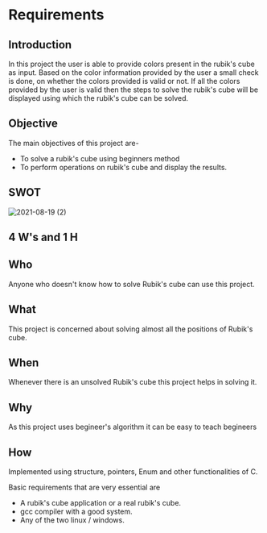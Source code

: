 # Requirements 

## Introduction 
In this project the user is able to provide colors present in the rubik's cube as input. Based on the color information provided by the user a small check is done, on whether the colors provided is valid or not. If all the colors provided by the user is valid then the steps to solve the rubik's cube will be displayed using which the rubik's cube can be solved.

## Objective 
The main objectives of this project are- 
* To solve a rubik's cube using beginners method
* To perform operations on rubik's cube and display the results.

## SWOT 
![2021-08-19 (2)](https://user-images.githubusercontent.com/65846052/130095711-5f66cbb5-fbac-4e19-b168-2e4c27f6c73f.png)

## 4 W's and 1 H
## Who
Anyone who doesn't know how to solve Rubik's cube can use this project.
## What
This project is concerned about solving almost all the positions of Rubik's cube.
## When 
Whenever there is an unsolved Rubik's cube this project helps in solving it.
## Why
As this project uses begineer's algorithm it can be easy to teach begineers
## How
Implemented using structure, pointers, Enum and other functionalities of C.

Basic requirements that are very essential are
* A rubik's cube application or a real rubik's cube.
* gcc compiler with a good system.
* Any of the two linux / windows.


